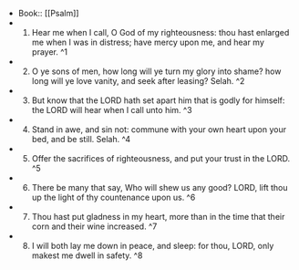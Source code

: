 - Book:: [[Psalm]]
- 1. Hear me when I call, O God of my righteousness: thou hast enlarged me when I was in distress; have mercy upon me, and hear my prayer. ^1
- 2. O ye sons of men, how long will ye turn my glory into shame? how long will ye love vanity, and seek after leasing? Selah. ^2
- 3. But know that the LORD hath set apart him that is godly for himself: the LORD will hear when I call unto him. ^3
- 4. Stand in awe, and sin not: commune with your own heart upon your bed, and be still. Selah. ^4
- 5. Offer the sacrifices of righteousness, and put your trust in the LORD. ^5
- 6. There be many that say, Who will shew us any good? LORD, lift thou up the light of thy countenance upon us. ^6
- 7. Thou hast put gladness in my heart, more than in the time that their corn and their wine increased. ^7
- 8. I will both lay me down in peace, and sleep: for thou, LORD, only makest me dwell in safety. ^8
